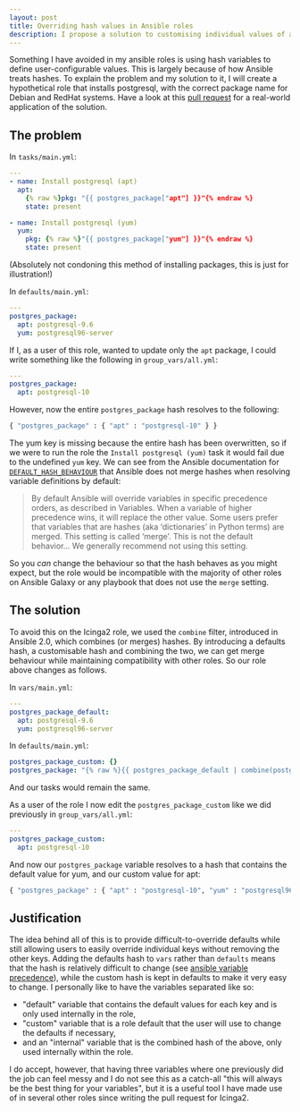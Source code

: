 ```yaml
---
layout: post
title: Overriding hash values in Ansible roles
description: I propose a solution to customising individual values of a hash in Ansible
---
```


Something I have avoided in my ansible roles is using hash variables to define user-configurable values.
This is largely because of how Ansible treats hashes.
To explain the problem and my solution to it, I will create a hypothetical role that installs postgresql, with the correct package name for Debian and RedHat systems.
Have a look at this [pull request](https://github.com/Icinga/ansible-icinga2/commit/0fd8afea4ff807eda5c2d3b51f98eea509150bfa) for a real-world application of the solution.

The problem
---

In `tasks/main.yml`:

```yaml
---
- name: Install postgresql (apt)
  apt:
    {% raw %}pkg: "{{ postgres_package["apt"] }}"{% endraw %}
    state: present

- name: Install postgresql (yum)
  yum:
    pkg: {% raw %}"{{ postgres_package["yum"] }}"{% endraw %}
    state: present
```

(Absolutely not condoning this method of installing packages, this is just for illustration!)

In `defaults/main.yml`:
```yaml
---
postgres_package:
  apt: postgresql-9.6
  yum: postgresql96-server
```

If I, as a user of this role, wanted to update only the `apt` package, I could write something like the following in `group_vars/all.yml`:
```yaml
---
postgres_package:
  apt: postgresql-10
```

However, now the entire `postgres_package` hash resolves to the following:
```python
{ "postgres_package" : { "apt" : "postgresql-10" } }
```

The yum key is missing because the entire hash has been overwritten, so if we were to run the role the `Install postgresql (yum)` task it would fail due to the undefined `yum` key.
We can see from the Ansible documentation for [`DEFAULT_HASH_BEHAVIOUR`](https://docs.ansible.com/ansible/latest/reference_appendices/config.html#default-hash-behaviour) that Ansible does not merge hashes when resolving variable definitions by default:

> By default Ansible will override variables in specific precedence orders, as described in Variables. When a variable of higher precedence wins, it will replace the other value. Some users prefer that variables that are hashes (aka ‘dictionaries’ in Python terms) are merged. This setting is called ‘merge’. This is not the default behavior... We generally recommend not using this setting.

So you *can* change the behaviour so that the hash behaves as you might expect, but the role would be incompatible with the majority of other roles on Ansible Galaxy or any playbook that does not use the `merge` setting.


The solution
---

To avoid this on the Icinga2 role, we used the `combine` filter, introduced in Ansible 2.0, which combines (or merges) hashes.
By introducing a defaults hash, a customisable hash and combining the two, we can get merge behaviour while maintaining compatibility with other roles.
So our role above changes as follows.

In `vars/main.yml`:
```yaml
---
postgres_package_default:
  apt: postgresql-9.6
  yum: postgresql96-server
```

In `defaults/main.yml`:
```yaml
postgres_package_custom: {}
postgres_package: "{% raw %}{{ postgres_package_default | combine(postgres_package_custom) }}{% endraw %}"
```

And our tasks would remain the same.

As a user of the role I now edit the `postgres_package_custom` like we did previously in `group_vars/all.yml`:
```yaml
---
postgres_package_custom:
  apt: postgresql-10
```

And now our `postgres_package` variable resolves to a hash that contains the default value for yum, and our custom value for apt:
```python
{ "postgres_package" : { "apt" : "postgresql-10", "yum" : "postgresql96-server" } }
```

Justification
---

The idea behind all of this is to provide difficult-to-override defaults while still allowing users to easily override individual keys without removing the other keys.
Adding the defaults hash to `vars` rather than `defaults` means that the hash is relatively difficult to change (see [ansible variable precedence](https://docs.ansible.com/ansible/latest/user_guide/playbooks_variables.html#variable-precedence-where-should-i-put-a-variable)), while the custom hash is kept in defaults to make it very easy to change.
I personally like to have the variables separated like so:
- "default" variable that contains the default values for each key and is only used internally in the role,
- "custom" variable that is a role default that the user will use to change the defaults if necessary,
- and an "internal" variable that is the combined hash of the above, only used internally within the role.

I do accept, however, that having three variables where one previously did the job can feel messy and I do not see this as a catch-all "this will always be the best thing for your variables", but it is a useful tool I have made use of in several other roles since writing the pull request for Icinga2.
